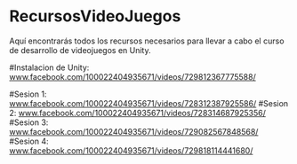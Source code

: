 # RecursosVideoJuegos
Aquí encontrarás todos los recursos necesarios para llevar a cabo el curso de desarrollo de videojuegos en Unity.

#Instalacion de Unity:
www.facebook.com/100022404935671/videos/729812367775588/

#Sesion 1:
www.facebook.com/100022404935671/videos/728312387925586/
#Sesion 2:
www.facebook.com/100022404935671/videos/728314687925356/
#Sesion 3:
www.facebook.com/100022404935671/videos/729082567848568/
#Sesion 4:
www.facebook.com/100022404935671/videos/729818114441680/
